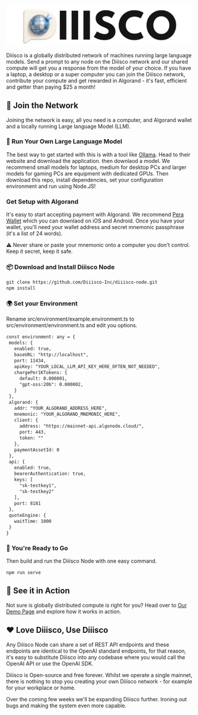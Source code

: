 <img src="https://github.com/Diiisco-Inc/diiisco-node/blob/main/assets/diiisco-logo.png?raw=true" width="1000" />

Diiisco is a globally distributed network of machines running large language models. Send a prompt to any node on the Diiisco network and our shared compute will get you a response from the model of your choice. If you have a laptop, a desktop or a super computer you can join the Diiisco network, contribute your compute and get rewarded in Algorand - it's fast, efficient and getter than paying $25 a month! 

## 👋 Join the Network

Joining the network is easy, all you need is a computer, and Algorand wallet and a locally running Large language Model (LLM). 

### 🦙 Run Your Own Large Language Model

The best way to get started with this is with a tool like [Ollama](https://ollama.com/). Head to their website and download the application. then downlaod a model. We recommend small models for laptops, medium for desktop PCs and larger models for gaming PCs are equipment with dedicated GPUs. Then download this repo, install dependencies, set your configuration environment and run using Node.JS!

### Get Setup with Algorand

It's easy to start accepting payment with Algorand. We recommend [Pera Wallet](https://perawallet.app/) which you can downlaod on iOS and Android. Once you have your wallet, you'll need your wallet address and secret mnemonic passphrase (it's a list of 24 words).

⚠️ Never share or paste your mnemonic onto a computer you don't control. Keep it secret, keep it safe.

### 📦 Download and Install Diiisco Node

```
git clone https://github.com/Diiisco-Inc/diiisco-node.git
npm install
```

### 🌍 Set your Environment
 Rename src/environment/example.environment.ts to src/environment/environment.ts and edit you options.

 ```
 const environment: any = {
  models: {
    enabled: true,
    baseURL: "http://localhost",
    port: 11434,
    apiKey: "YOUR_LOCAL_LLM_API_KEY_HERE_OFTEN_NOT_NEEDED",
    chargePer1KTokens: {
      default: 0.000001,
      "gpt-oss:20b": 0.000002,
    }
  },
  algorand: {
    addr: "YOUR_ALGORAND_ADDRESS_HERE",
    mnemonic: "YOUR_ALGORAND_MNEMONIC_HERE",
    client: {
      address: "https://mainnet-api.algonode.cloud/",
      port: 443,
      token: ""
    },
    paymentAssetId: 0
  },
  api: {
    enabled: true,
    bearerAuthentication: true,
    keys: [
      "sk-testkey1",
      "sk-testkey2"
    ],
    port: 8181
  },
  quoteEngine: {
    waitTime: 1000
  }
}
```

### 🚀 You're Ready to Go

Then build and run the Diiisco Node with one easy command.

```
npm run serve
```

## 👀 See it in Action

Not sure is globally distributed compute is right for you? Head over to [Our Demo Page](https://diiisco.tunn.dev) and explore how it works in action.

## ❤️ Love Diiisco, Use Diiisco

Any Diiisco Node can share a set of REST API endpoints and these endpoints are identical to the OpenAI standard endpoints, for that reason, it's easy to substitute Diiisco into any codebase where you would call the OpenAI API or use the OpenAI SDK.

Diiisco is Open-source and free forever. Whilst we operate a single mainnet, there is nothing to stop you creating your own Diiisco network - for example for your workplace or home.

Over the coming few weeks we'll be expanding Diiisco further. Ironing out bugs and making the system even more capable.